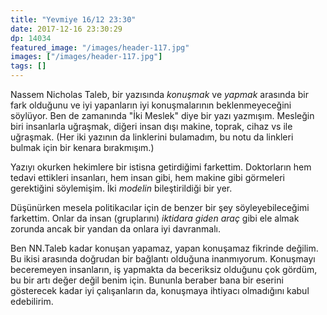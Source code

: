 ```yaml
---
title: "Yevmiye 16/12 23:30"
date: 2017-12-16 23:30:29
dp: 14034
featured_image: "/images/header-117.jpg"
images: ["/images/header-117.jpg"]
tags: []
---
```


Nassem Nicholas Taleb, bir yazısında *konuşmak* ve *yapmak* arasında bir fark
olduğunu ve iyi yapanların iyi konuşmalarının beklenmeyeceğini söylüyor. Ben de
zamanında "İki Meslek" diye bir yazı yazmışım. Mesleğin biri insanlarla
uğraşmak, diğeri insan dışı makine, toprak, cihaz vs ile uğraşmak. (Her iki
yazının da linklerini bulamadım, bu notu da linkleri bulmak için bir kenara
bırakmışım.)

Yazıyı okurken hekimlere bir istisna getirdiğimi farkettim. Doktorların hem
tedavi ettikleri insanları, hem insan gibi, hem makine gibi görmeleri
gerektiğini söylemişim. İki *modelin* bileştirildiği bir yer.

Düşünürken mesela politikacılar için de benzer bir şey söyleyebileceğimi
farkettim. Onlar da insan (gruplarını) *iktidara giden araç* gibi ele almak
zorunda ancak bir yandan da onlara iyi davranmalı.

Ben NN.Taleb kadar konuşan yapamaz, yapan konuşamaz fikrinde değilim. Bu ikisi
arasında doğrudan bir bağlantı olduğuna inanmıyorum. Konuşmayı beceremeyen
insanların, iş yapmakta da beceriksiz olduğunu çok gördüm, bu bir artı değer
değil benim için. Bununla beraber bana bir eserini gösterecek kadar iyi
çalışanların da, konuşmaya ihtiyacı olmadığını kabul edebilirim.



